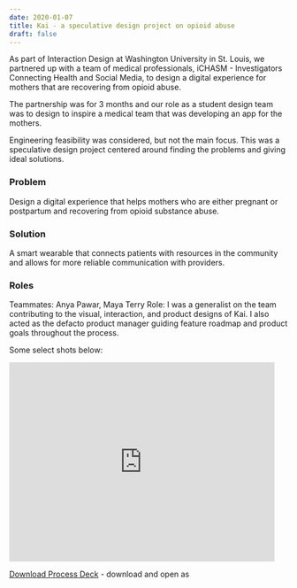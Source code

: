 ```yaml
---
date: 2020-01-07
title: Kai - a speculative design project on opioid abuse 
draft: false
---
```

As part of Interaction Design at Washington University in St. Louis, we partnered up with a team of medical professionals, iCHASM - Investigators Connecting Health and Social Media, to design a digital experience for mothers that are recovering from opioid abuse.

The partnership was for 3 months and our role as a student design team was to design to inspire a medical team that was developing an app for the mothers.

Engineering feasibility was considered, but not the main focus. This was a speculative design project centered around finding the problems and giving ideal solutions. 

### Problem
Design a digital experience that helps mothers who are either pregnant or postpartum and recovering from opioid substance abuse.

### Solution 
A smart wearable that connects patients with resources in the community and allows for more reliable communication with providers. 

 ### Roles  
Teammates: Anya Pawar, Maya Terry 
Role: I was a generalist on the team contributing to the visual, interaction, and product designs of Kai. I also acted as the defacto product manager guiding feature roadmap and product goals throughout the process.

Some select shots below: 

<iframe src="https://giphy.com/embed/U1U1EbwEykvygBUQts" width="480" height="360" frameBorder="0" class="giphy-embed" ></iframe>

[Download Process Deck](https://drive.google.com/file/d/1USemgc8NwrN1H6-jyfTG-u-E533_UzSo/view?usp=sharing) - download and open as 

